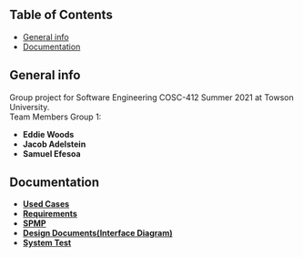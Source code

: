 ## Table of Contents
* [General info](#general-info)
* [Documentation](#documentation)

## General info
Group project for Software Engineering COSC-412 Summer 2021 at Towson University. <br />
Team Members Group 1: <b />
* Eddie Woods
* Jacob Adelstein
* Samuel Efesoa

## Documentation
* [Used Cases](https://github.com/ewoods6/COSC412/blob/master/Documentation/Used_Cases.txt)
* [Requirements](https://github.com/ewoods6/COSC412/blob/master/Documentation/Requirements.txt)
* [SPMP](https://github.com/ewoods6/COSC412/blob/master/Documentation/COSC-412-GRP1-SPMP.docx)
* [Design Documents(Interface Diagram)](https://github.com/ewoods6/COSC412/blob/master/Documentation/Interface%20Diagram.pdf)
* [System Test](https://github.com/ewoods6/COSC412/blob/master/Documentation/System_Tests.docx)

